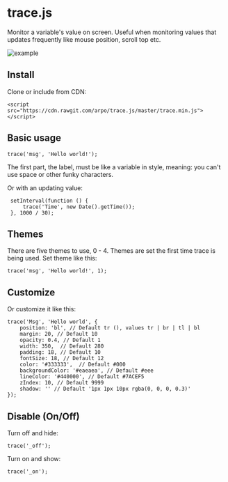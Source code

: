 trace.js
========

Monitor a variable's value on screen. Useful when monitoring values that updates frequently like mouse position, scroll top etc.

![example](http://i.imgur.com/XZRxXIx.png)

Install
-------
Clone or include from CDN:

    <script src="https://cdn.rawgit.com/arpo/trace.js/master/trace.min.js"></script>

Basic usage
-----------

    trace('msg', 'Hello world!');

The first part, the label, must be like a variable in style, meaning: you can't use space or other funky characters.

 Or with an updating value:

     setInterval(function () {
         trace('Time', new Date().getTime());
     }, 1000 / 30);


Themes
------

There are five themes to use, 0 - 4. Themes are set the first time trace is being used. Set theme like this:

    trace('msg', 'Hello world!', 1);

Customize
---------

Or customize it like this:

    trace('Msg', 'Hello world', {
        position: 'bl', // Default tr (), values tr | br | tl | bl
        margin: 20, // Default 10
        opacity: 0.4, // Default 1
        width: 350,  // Default 280
        padding: 18, // Default 10
        fontSize: 18, // Default 12
        color: '#333333',  // Default #000
        backgroundColor: '#eaeaea', // Default #eee
        lineColor: '#440000', // Default #7ACEF5
        zIndex: 10, // Default 9999
        shadow: '' // Default '1px 1px 10px rgba(0, 0, 0, 0.3)'
    });

Disable (On/Off)
----------------------

Turn off and hide:

    trace('_off');

Turn on and show:

    trace('_on');
